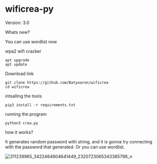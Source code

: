 # wificrea-py

Version: 3.0

Whats new?

You can use wordlist now



wpa2 wifi cracker

    apt upgrade
    apt update

Download link

    git clone https://github.com/Batyoaron/wificrea
    cd wificrea

intsalling the tools

    pip3 install -r requirements.txt
    
running the program

    python3 crea.py


how it works?

It generates random password with string, and it is gonna try connecting with the password that generated. Or you can use wordlist.



![311239965_3422464604641449_2320723065343385798_n](https://user-images.githubusercontent.com/111697446/194753753-b45348fc-f54b-4e41-9260-c1782e4ae835.jpg)
